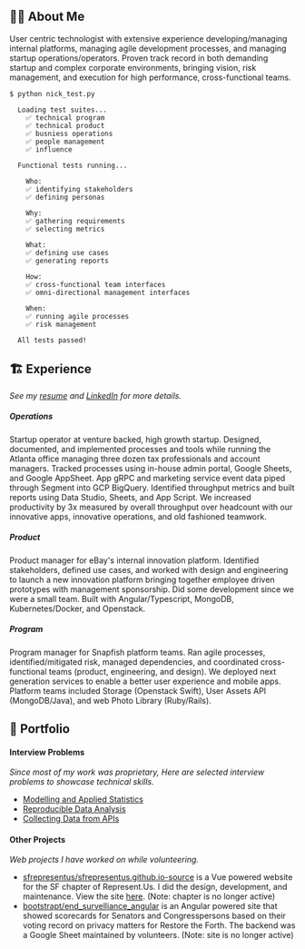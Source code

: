 ## 👨‍💻 About Me
User centric technologist with extensive experience developing/managing internal platforms, managing agile development processes, and managing startup operations/operators. Proven track record in both demanding startup and complex corporate environments, bringing vision, risk management, and execution for high performance, cross-functional teams. 

```
$ python nick_test.py

  Loading test suites...
    ✅ technical program 
    ✅ technical product 
    ✅ busniess operations 
    ✅ people management
    ✅ influence  
    
  Functional tests running...
  
    Who:
    ✅ identifying stakeholders  
    ✅ defining personas 
    
    Why: 
    ✅ gathering requirements 
    ✅ selecting metrics 
    
    What:
    ✅ defining use cases  
    ✅ generating reports  
    
    How:
    ✅ cross-functional team interfaces
    ✅ omni-directional management interfaces
    
    When:
    ✅ running agile processes  
    ✅ risk management  
 
  All tests passed! 
```

## 🏗️ Experience
_See my [resume](https://docs.google.com/document/d/17Oe8Tab9zK4oKPVTXrHdub56eSGYvIIJHS_jAFRehu8/edit?usp=sharing) and [LinkedIn](https://www.linkedin.com/in/nickolasturner/) for more details._
##### Operations
Startup operator at venture backed, high growth startup. Designed, documented, and implemented processes and tools while running the Atlanta office managing three dozen tax professionals and account managers. Tracked processes using in-house admin portal, Google Sheets, and Google AppSheet. App gRPC and marketing service event data piped through Segment into GCP BigQuery. Identified throughput metrics and built reports using Data Studio, Sheets, and App Script. We increased productivity by 3x measured by overall throughput over headcount with our innovative apps, innovative operations, and old fashioned teamwork.
##### Product
Product manager for eBay's internal innovation platform. Identified stakeholders, defined use cases, and worked with design and engineering to launch a new innovation platform bringing together employee driven prototypes with management sponsorship. Did some development since we were a small team. Built with Angular/Typescript, MongoDB, Kubernetes/Docker, and Openstack.
##### Program
Program manager for Snapfish platform teams. Ran agile processes, identified/mitigated risk, managed dependencies, and coordinated cross-functional teams (product, engineering, and design). We deployed next generation services to enable a better user experience and mobile apps. Platform teams included Storage (Openstack Swift), User Assets API (MongoDB/Java), and web Photo Library (Ruby/Rails).

## 📌 Portfolio
#### Interview Problems
_Since most of my work was proprietary, Here are selected interview problems to showcase technical skills._
- [Modelling and Applied Statistics](https://docs.google.com/spreadsheets/d/1xt_NnPP7cAO-R5TThhlmlfa7mdHtxImy8thzjMHSwfU/edit?usp=sharing)
- [Reproducible Data Analysis](https://github.com/bootstrapt/clipboard-health-wbd-notebook/blob/main/pricing_wbd.ipynb)
- [Collecting Data from APIs](https://bootstrapt.github.io/safegraph-practice-problems/)

#### Other Projects
_Web projects I have worked on while volunteering._
- [sfrepresentus/sfrepresentus.github.io-source](https://github.com/sfrepresentus/sfrepresentus.github.io-source) is a Vue powered website for the SF chapter of Represent.Us. I did the design, development, and maintenance. View the site [here](https://sfrepresentus.github.io/). (Note: chapter is no longer active)
- [bootstrapt/end_survelliance_angular](https://github.com/bootstrapt/end_survelliance_angular) is an Angular powered site that showed scorecards for Senators and Congresspersons based on their voting record on privacy matters for Restore the Forth. The backend was a Google Sheet maintained by volunteers. (Note: site is no longer active)

